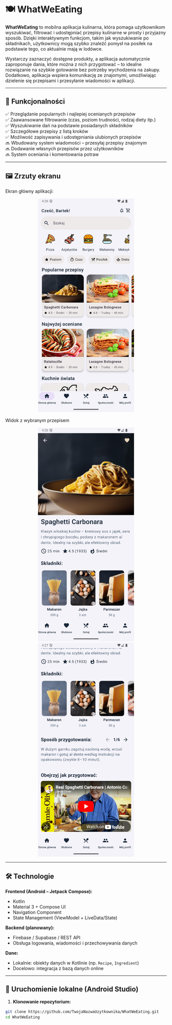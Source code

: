 # 🍽️ WhatWeEating

**WhatWeEating** to mobilna aplikacja kulinarna, która pomaga użytkownikom wyszukiwać, filtrować i udostępniać przepisy kulinarne w prosty i przyjazny sposób. Dzięki interaktywnym funkcjom, takim jak wyszukiwanie po składnikach, użytkownicy mogą szybko znaleźć pomysł na posiłek na podstawie tego, co aktualnie mają w lodówce.

Wystarczy zaznaczyć dostępne produkty, a aplikacja automatycznie zaproponuje dania, które można z nich przygotować – to idealne rozwiązanie na szybkie gotowanie bez potrzeby wychodzenia na zakupy. Dodatkowo, aplikacja wspiera komunikację ze znajomymi, umożliwiając dzielenie się przepisami i przesyłanie wiadomości w aplikacji.

---

## 🍳 Funkcjonalności

✅ Przeglądanie popularnych i najlepiej ocenianych przepisów  
✅ Zaawansowane filtrowanie (czas, poziom trudności, rodzaj diety itp.)  
✅ Wyszukiwanie dań na podstawie posiadanych składników  
✅ Szczegółowe przepisy z listą kroków  
✅ Możliwość zapisywania i udostępniania ulubionych przepisów  
🔜 Wbudowany system wiadomości – przesyłaj przepisy znajomym  
🔜 Dodawanie własnych przepisów przez użytkowników  
🔜 System oceniania i komentowania potraw

---

## 🖼️ Zrzuty ekranu
Ekran główny aplikacji:
<p align="center">
  <img src="screenshots/home_screen.png" alt="Ekran główny" width="300"/>
</p>

Widok z wybranym przepisem
<p align="center">
  <img src="screenshots/recipe_screen.png" alt="Strona przepisu" width="300"/>
  <img src="screenshots/recipe_screen2.png" alt="Strona przepisu" width="300"/>
</p>


---

## 🛠️ Technologie

**Frontend (Android – Jetpack Compose):**
- Kotlin
- Material 3 + Compose UI
- Navigation Component
- State Management (ViewModel + LiveData/State)

**Backend (planowany):**
- Firebase / Supabase / REST API
- Obsługa logowania, wiadomości i przechowywania danych

**Dane:**
- Lokalnie: obiekty danych w Kotlinie (np. `Recipe`, `Ingredient`)
- Docelowo: integracja z bazą danych online

---

## 🚀 Uruchomienie lokalne (Android Studio)

1. **Klonowanie repozytorium:**
```bash
git clone https://github.com/TwojaNazwaUzytkownika/WhatWeEating.git
cd WhatWeEating
